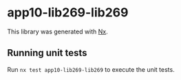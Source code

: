# app10-lib269-lib269

This library was generated with [Nx](https://nx.dev).

## Running unit tests

Run `nx test app10-lib269-lib269` to execute the unit tests.
